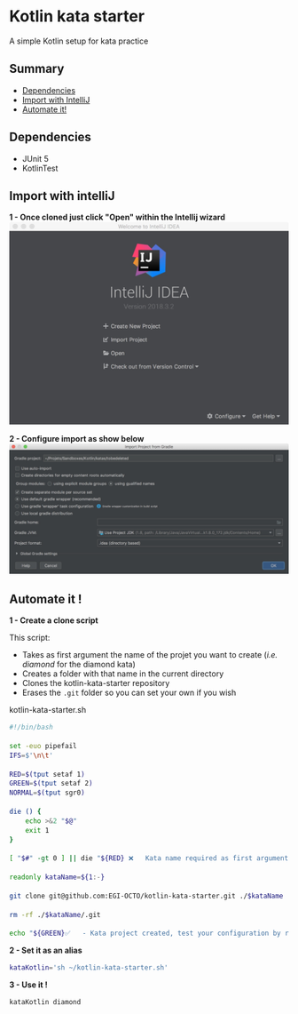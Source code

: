 # Kotlin kata starter

A simple Kotlin setup for kata practice

## Summary
* [Dependencies](#dependencies)
* [Import with IntelliJ](#import-with-intellij)
* [Automate it!](#automate-it)

## Dependencies
* JUnit 5
* KotlinTest

## Import with intelliJ
**1 - Once cloned just click "Open" within the Intellij wizard**
![](./docs/click_open.jpeg)

**2 - Configure import as show below**
![](./docs/configure_import.jpeg)

## Automate it !
**1 - Create a clone script**

This script:
- Takes as first argument the name of the projet you want to create (*i.e. diamond* for the diamond kata)
- Creates a folder with that name in the current directory
- Clones the kotlin-kata-starter repository
- Erases the `.git` folder so you can set your own if you wish

kotlin-kata-starter.sh
```bash
#!/bin/bash

set -euo pipefail
IFS=$'\n\t'

RED=$(tput setaf 1)
GREEN=$(tput setaf 2)
NORMAL=$(tput sgr0)

die () {
    echo >&2 "$@"
    exit 1
}

[ "$#" -gt 0 ] || die "${RED} ❌   Kata name required as first argument, none provided.${NORMAL}"

readonly kataName=${1:-}

git clone git@github.com:EGI-OCTO/kotlin-kata-starter.git ./$kataName

rm -rf ./$kataName/.git

echo "${GREEN}✅   - Kata project created, test your configuration by running \"./gradlew clean test\"${NORMAL} (or use your own wrapper \"gradle wrapper\")"
```

**2 - Set it as an alias**
```bash
kataKotlin='sh ~/kotlin-kata-starter.sh'
```

**3 - Use it !**
```bash
kataKotlin diamond
```
